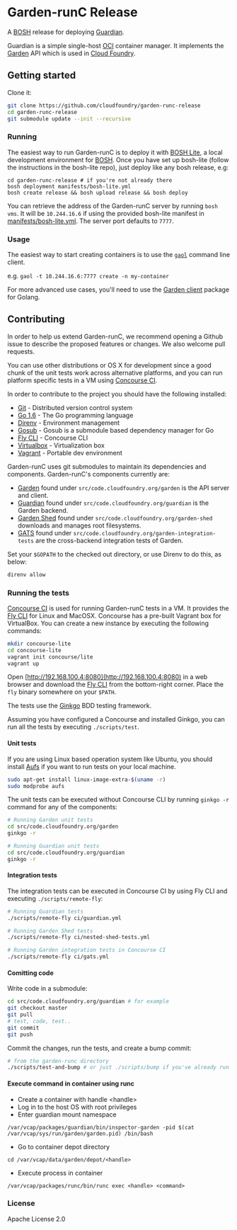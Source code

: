 # Garden-runC Release

A [BOSH](http://docs.cloudfoundry.org/bosh/) release for deploying
[Guardian](https://github.com/cloudfoundry/guardian).

Guardian is a simple single-host [OCI](https://opencontainers.org/) container
manager. It implements the [Garden](https://github.com/cloudfoundry/garden/) API
which is used in [Cloud Foundry](https://www.cloudfoundry.org/).

## Getting started

Clone it:

```bash
git clone https://github.com/cloudfoundry/garden-runc-release
cd garden-runc-release
git submodule update --init --recursive
```

### Running

The easiest way to run Garden-runC is to deploy it with [BOSH
Lite](https://github.com/cloudfoundry/bosh-lite), a local development
environment for [BOSH](https://bosh.io). Once you have  set up bosh-lite (follow the instructions in the bosh-lite repo), just deploy like any bosh release, e.g:

~~~~
cd garden-runc-release # if you're not already there
bosh deployment manifests/bosh-lite.yml
bosh create release && bosh upload release && bosh deploy
~~~~

You can retrieve the address of the Garden-runC server by running `bosh vms`.
It will be `10.244.16.6` if using the provided bosh-lite manifest in [manifests/bosh-lite.yml](https://github.com/cloudfoundry/garden-runc-release/blob/master/manifests/bosh-lite.yml). The server
port defaults to `7777`.

### Usage

The easiest way to start creating containers is to use the
[`gaol`](https://github.com/contraband/gaol) command line client.

e.g. `gaol -t 10.244.16.6:7777 create -n my-container`

For more advanced use cases, you'll need to use the [Garden
client](https://godoc.org/code.cloudfoundry.org/garden#Client)
package for Golang.

## Contributing

In order to help us extend Garden-runC, we recommend opening a Github issue to
describe the proposed features or changes. We also welcome pull requests.

You can use other distributions or OS X for development since a good chunk of
the unit tests work across alternative platforms, and you can run platform
specific tests in a VM using [Concourse CI](https://concourse.ci/).

In order to contribute to the project you should have the following installed:

- [Git](https://git-scm.com/) - Distributed version control system
- [Go 1.6](https://golang.org/doc/install#install) - The Go programming
   language
- [Direnv](https://github.com/direnv/direnv) - Environment management
- [Gosub](https://github.com/vito/gosub) - Gosub is a submodule based dependency manager for Go
- [Fly CLI](https://github.com/concourse/fly) - Concourse CLI
- [Virtualbox](https://www.virtualbox.org/) - Virtualization box
- [Vagrant](https://www.vagrantup.com/) - Portable dev environment

Garden-runC uses git submodules to maintain its dependencies and components.
Garden-runC's components currently are:

* [Garden](https://github.com/cloudfoundry/garden) found under
   `src/code.cloudfoundry.org/garden` is the API server and client.
* [Guardian](https://github.com/cloudfoundry/guardian) found under
   `src/code.cloudfoundry.org/guardian` is the Garden backend.
* [Garden Shed](https://github.com/cloudfoundry/garden-shed) found under
   `src/code.cloudfoundry.org/garden-shed` downloads and manages
   root filesystems.
* [GATS](https://github.com/cloudfoundry/garden-integration-tests)
   found under `src/code.cloudfoundry.org/garden-integration-tests`
   are the cross-backend integration tests of Garden.

Set your `$GOPATH` to the checked out directory, or use Direnv to do this, as
below:

```bash
direnv allow
```

### Running the tests

[Concourse CI](https://concourse.ci/) is used for running Garden-runC tests
in a VM. It provides the [Fly CLI](https://github.com/concourse/fly) for
Linux and MacOSX. Concourse has a pre-built Vagrant box for VirtualBox. You
can create a new instance by executing the following commands:

```bash
mkdir concourse-lite
cd concourse-lite
vagrant init concourse/lite
vagrant up
```

Open [http://192.168.100.4:8080](http://192.168.100.4:8080) in a web browser
and download the [Fly CLI](http://concourse.ci/fly-cli.html) from the
bottom-right corner. Place the `fly` binary somewhere on your `$PATH`.

The tests use the [Ginkgo](https://onsi.github.io/ginkgo/) BDD testing
framework.

Assuming you have configured a Concourse and installed Ginkgo, you can run all
the tests by executing `./scripts/test`.

#### Unit tests

If you are using Linux based operation system like Ubuntu, you should install
[Aufs](http://aufs.sourceforge.net/) if you want to run tests on your local
machine.

```bash
sudo apt-get install linux-image-extra-$(uname -r)
sudo modprobe aufs
```

The unit tests can be executed without Concourse CLI by running `ginkgo -r`
command for any of the components:

```bash
# Running Garden unit tests
cd src/code.cloudfoundry.org/garden
ginkgo -r

# Running Guardian unit tests
cd src/code.cloudfoundry.org/guardian
ginkgo -r
```

#### Integration tests

The integration tests can be executed in Concourse CI by using Fly CLI and
executing `./scripts/remote-fly`:

```bash
# Running Guardian tests
./scripts/remote-fly ci/guardian.yml

# Running Garden Shed tests
./scripts/remote-fly ci/nested-shed-tests.yml

# Running Garden integration tests in Concourse CI
./scripts/remote-fly ci/gats.yml
```

#### Comitting code

Write code in a submodule:

```bash
cd src/code.cloudfoundry.org/guardian # for example
git checkout master
git pull
# test, code, test..
git commit
git push
```

Commit the changes, run the tests, and create a bump commit:

```bash
# from the garden-runc directory
./scripts/test-and-bump # or just ./scripts/bump if you've already run the tests
```

#### Execute command in container using runc

- Create a container with handle &lt;handle&gt;
- Log in to the host OS with root privileges
- Enter guardian mount namespace
```
/var/vcap/packages/guardian/bin/inspector-garden -pid $(cat /var/vcap/sys/run/garden/garden.pid) /bin/bash
```
- Go to container depot directory
```
cd /var/vcap/data/garden/depot/<handle>
```
- Execute process in container
```
/var/vcap/packages/runc/bin/runc exec <handle> <command>
```

### License

Apache License 2.0

